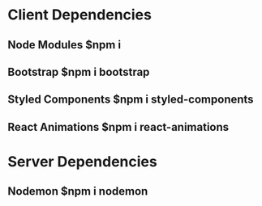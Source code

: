# Client Dependencies

## Node Modules \$npm i

## Bootstrap \$npm i bootstrap

## Styled Components \$npm i styled-components

## React Animations \$npm i react-animations

# Server Dependencies

## Nodemon \$npm i nodemon
